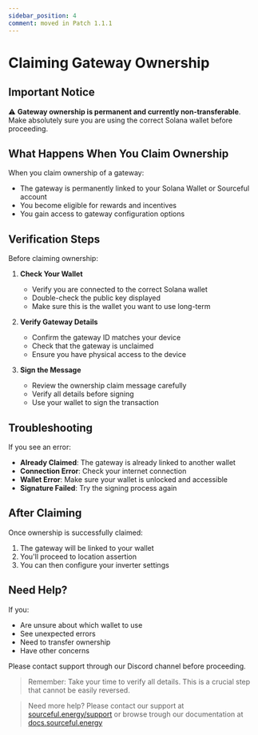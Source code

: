```yaml
---
sidebar_position: 4
comment: moved in Patch 1.1.1
---
```


# Claiming Gateway Ownership

## Important Notice

⚠️ **Gateway ownership is permanent and currently non-transferable**. Make absolutely sure you are using the correct Solana wallet before proceeding.

## What Happens When You Claim Ownership

When you claim ownership of a gateway:
- The gateway is permanently linked to your Solana Wallet or Sourceful account
- You become eligible for rewards and incentives
- You gain access to gateway configuration options

## Verification Steps

Before claiming ownership:

1. **Check Your Wallet**
   - Verify you are connected to the correct Solana wallet
   - Double-check the public key displayed
   - Make sure this is the wallet you want to use long-term

2. **Verify Gateway Details**
   - Confirm the gateway ID matches your device
   - Check that the gateway is unclaimed
   - Ensure you have physical access to the device

3. **Sign the Message**
   - Review the ownership claim message carefully
   - Verify all details before signing
   - Use your wallet to sign the transaction

## Troubleshooting

If you see an error:
- **Already Claimed**: The gateway is already linked to another wallet
- **Connection Error**: Check your internet connection
- **Wallet Error**: Make sure your wallet is unlocked and accessible
- **Signature Failed**: Try the signing process again

## After Claiming

Once ownership is successfully claimed:
1. The gateway will be linked to your wallet
2. You'll proceed to location assertion
3. You can then configure your inverter settings

## Need Help?

If you:
- Are unsure about which wallet to use
- See unexpected errors
- Need to transfer ownership
- Have other concerns

Please contact support through our Discord channel before proceeding.

> Remember: Take your time to verify all details. This is a crucial step that cannot be easily reversed.

> Need more help? Please contact our support at [sourceful.energy/support](https://sourceful.energy/support) or browse trough our documentation at [docs.sourceful.energy](https://docs.sourceful.energy)